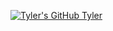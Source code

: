 [![Tyler's GitHub Tyler](https://github-readme-stats.vercel.app/api?username=tylerjlawson&theme=cobalt2)](https://github.com/anuraghazra/github-readme-stats)

